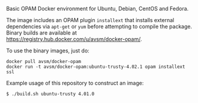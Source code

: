 Basic OPAM Docker environment for Ubuntu, Debian, CentOS and Fedora.

The image includes an OPAM plugin `installext` that installs external
dependencies via `apt-get` or `yum` before attempting to compile the package.
Binary builds are available at <https://registry.hub.docker.com/u/avsm/docker-opam/>.

To use the binary images, just do:

    docker pull avsm/docker-opam
    docker run -t avsm/docker-opam:ubuntu-trusty-4.02.1 opam installext ssl

Example usage of this repository to construct an image:

```
$ ./build.sh ubuntu-trusty 4.01.0
```

